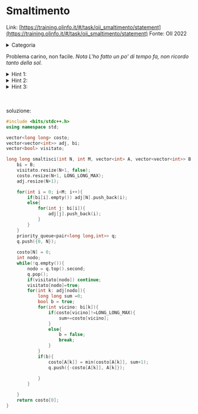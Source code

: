# Smaltimento
Link: [https://training.olinfo.it/#/task/oii_smaltimento/statement](https://training.olinfo.it/#/task/oii_smaltimento/statement)
Fonte: OII 2022
<details>
  <summary>Categoria</summary>

  Grafi
</details>
       
Problema carino, non facile.
*Nota*
*L'ho fatto un po' di tempo fa, non ricordo tanto della sol.*
<details>
  <summary>Hint 1:</summary>

    E' palesemente un grafo.
</details>
<details>
  <summary>Hint 2:</summary>

    Dijkstra
</details>
<details>
  <summary>Hint 3:</summary>

    Invece di capire quanto è distante il barile dalla fine, conviene vedere quanto ci si mette dalla fine al barile.
</details>
<br></br> 


soluzione:
```cpp
#include <bits/stdc++.h>
using namespace std;

vector<long long> costo;
vector<vector<int>> adj, bi;
vector<bool> visitato;

long long smaltisci(int N, int M, vector<int> A, vector<vector<int>> B) {
	bi = B;
	visitato.resize(N+1, false);
	costo.resize(N+1, LONG_LONG_MAX);
	adj.resize(N+1);

	for(int i = 0; i<M; i++){
        if(bi[i].empty()) adj[N].push_back(i);
        else{
            for(int j: bi[i]){
                adj[j].push_back(i);
            }
        }
    }
    priority_queue<pair<long long,int>> q;
    q.push({0, N});
    
    costo[N] = 0;
    int nodo;
    while(!q.empty()){
        nodo = q.top().second;
        q.pop();
        if(visitato[nodo]) continue;
        visitato[nodo]=true;
        for(int k: adj[nodo]){
            long long sum =0;
            bool b = true;
            for(int vicino: bi[k]){
                if(costo[vicino]!=LONG_LONG_MAX){
                    sum+=costo[vicino];
                }
                else{
                    b = false;
                    break;
                }
            }
            if(b){
				costo[A[k]] = min(costo[A[k]], sum+1);
                q.push({-costo[A[k]], A[k]});
               
			}
        }

    }
    return costo[0];
}

```
